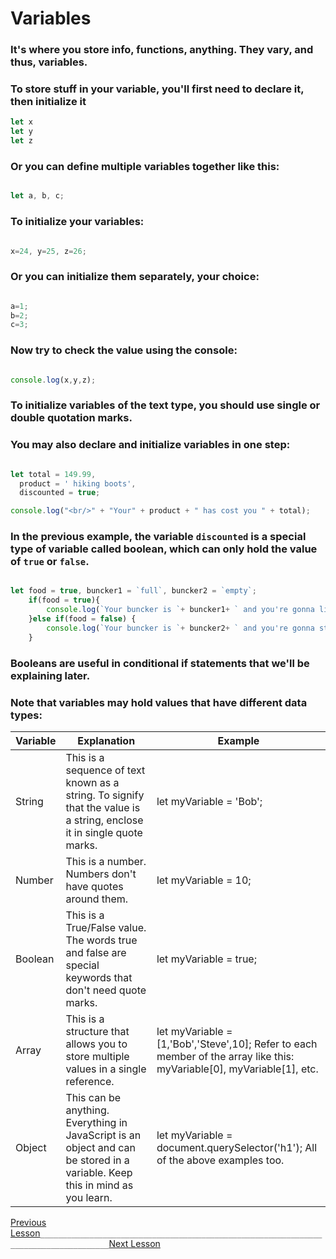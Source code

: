 # Variables

### It's where you store info, functions, anything. They vary, and thus, variables.


### To store stuff in your variable, you'll first need to declare it, then initialize it
```javascript
let x
let y
let z
```

### Or you can define multiple variables together like this:
```javascript

let a, b, c;

```

### To initialize your variables:
```javascript

x=24, y=25, z=26;

```
### Or you can initialize them separately, your choice:
```javascript

a=1;
b=2;
c=3;

```

### Now try to check the value using the console:
```javascript

console.log(x,y,z);

```
### To initialize variables of the text type, you should use single or double quotation marks.
### You may also declare and initialize variables in one step:
```javascript

let total = 149.99,
  product = ' hiking boots',
  discounted = true;

console.log("<br/>" + "Your" + product + " has cost you " + total);

```

### In the previous example, the variable `discounted` is a special type of variable called boolean, which can only hold the value of `true` or `false`.

```javascript

let food = true, buncker1 = `full`, buncker2 = `empty`;
    if(food = true){
        console.log(`Your buncker is `+ buncker1+ ` and you're gonna live`);
    }else if(food = false) {
        console.log(`Your buncker is `+ buncker2+ ` and you're gonna starve`);
    }


```

### Booleans are useful in conditional if statements that we'll be explaining later.

### Note that variables may hold values that have different data types:

|Variable 	|Explanation 	|Example|
|-----------|---------------|-------|
|String| 	This is a sequence of text known as a string. To signify that the value is a string, enclose it in single quote marks.| 	let myVariable = 'Bob';|
|Number| 	This is a number. Numbers don't have quotes around them. 	|let myVariable = 10;|
|Boolean| 	This is a True/False value. The words true and false are special keywords that don't need quote marks.| 	let myVariable = true;|
|Array| 	This is a structure that allows you to store multiple values in a single reference. | let myVariable = [1,'Bob','Steve',10]; Refer to each member of the array like this: myVariable[0], myVariable[1], etc.|
|Object| 	This can be anything. Everything in JavaScript is an object and can be stored in a variable. Keep this in mind as you learn.| 	let myVariable = document.querySelector('h1');      All of the above examples too.|



[Previous Lesson](04-console-feedback.md)`_____________________________________________________________________________________`[Next Lesson](06-variable-tips.md)